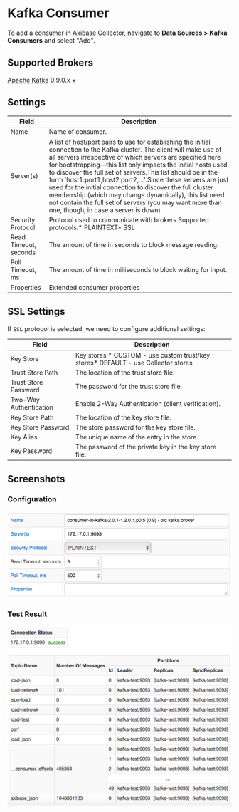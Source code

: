 # Kafka Consumer

To add a consumer in Axibase Collector, navigate to **Data Sources > Kafka Consumers** and select "Add".

## Supported Brokers

[Apache Kafka](https://kafka.apache.org) 0.9.0.x +

## Settings

**Field** | **Description**
--------- | ---------------
Name | Name of consumer.
Server(s) | A list of host/port pairs to use for establishing the initial connection to the Kafka cluster. The client will make use of all servers irrespective of which servers are specified here for bootstrapping—this list only impacts the initial hosts used to discover the full set of servers.This list should be in the form 'host1:port1,host2:port2,...'.Since these servers are just used for the initial connection to discover the full cluster membership (which may change dynamically), this list need not contain the full set of servers (you may want more than one, though, in case a server is down)
Security Protocol | Protocol used to communicate with brokers.Supported protocols:\* PLAINTEXT\* SSL
Read Timeout, seconds | The amount of time in seconds to block message reading.
Poll Timeout, ms | The amount of time in milliseconds to block waiting for input.
Properties | Extended consumer properties

## SSL Settings

If `SSL` protocol is selected, we need to configure additional settings:

**Field** | **Description**
--------- | ---------------
Key Store | Key stores:\* CUSTOM - use custom trust/key stores\* DEFAULT - use Collector stores
Trust Store Path | The location of the trust store file.
Trust Store Password | The password for the trust store file.
Two-Way Authentication | Enable 2-Way Authentication (client verification).
Key Store Path | The location of the key store file.
Key Store Password | The store password for the key store file.
Key Alias | The unique name of the entry in the store.
Key Password | The password of the private key in the key store file.

## Screenshots

### Configuration

![Kafka Consumer Configuration Example](images/kafka_consumer_configuration.png)

### Test Result

![Kafka Consumer Test Results](images/kafka_consumer_test_results.png)

